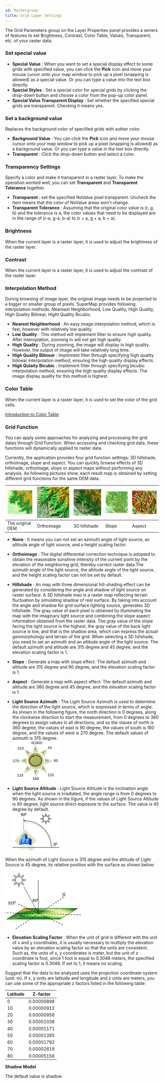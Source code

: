 ```yaml
---
id: Rastergroup
title: Grid Layer Settings
---
```

The Grid Parameters group on the Layer Properties panel provides a seriers of
features to set Brightness, Contrast, Color Table, Values, Transparent, etc.
of your raster data.

### Set special value

* **Special Value** : When you want to set a special display effect to some grids with specified value, you can click the **Pick** icon and move your mouse cursor onto your map window to pick up a pixel (snapping is allowed) as a special value. Or you can type a value into the text box directly.
* **Special Styles** : Set a special color for special grids by clicking the drop-down button and choose a color from the pop-up color panel. 
* **Special Value Transparent Display** : Set whether the specified special grids are transparent. Checking it means yes. 

### Set a background value

Replaces the background color of specified grids with aother color.

* **Background Value** : You can click the **Pick** icon and move your mouse cursor onto your map window to pick up a pixel (snapping is allowed) as a background value. Or you can type a value in the text box directly.
* **Transparent** : Click the drop-down button and select a color.

### Transparency Settings

Specify a color and make it transparent in a raster layer. To make the
operation worked well, you can set **Transparent** and **Transparent
Tolerance** together.

* **Transparent** : set the specified NoValue pixel transparent. Uncheck the item means that the color of NoValue areas won't change.
* **Transparent Tolerance** : Assuming that the original color value is (r, g, b) and the tolerance is a, the color values that need to be displayed are in the range of (r-a, g-a, b-a) to (r + a, g + a, b + a).

### Brightness

When the current layer is a raster layer, it is used to adjust the brightness
of the raster layer.

### Contrast

When the current layer is a raster layer, it is used to adjust the contrast of
the raster layer.

### Interpolation Method

During browsing of image layer, the original image needs to be projected to a
bigger or smaller group of pixels. SuperMap provides following interpolation
methods: Neareast Neighborhood, Low Quality, High Quality, High Quality
Bilinear, Hight Quality Bicubic.

* **Nearest Neighborhood** : An easy image interpolation method, which is fast, however with relatively low quality.
* **Low Quality** : This method will implement filter to ensure high quality. After interoplation, zooming in will not get high quality.
* **High Quality** : During zooming, the image will display in high quality. However, the output of image will take relatively long time.
* **High Quality Bilinear** : Implement filter through specifying high quality bilinear interpolation method, ensuring the high quality display effects.
* **High Qulaity Bicubic** : Implement filter through specifying bicubic interpolation method, ensuring the high quality display effects. The image display quality for this method is highest.

### Color Table

When the current layer is a raster layer, it is used to set the color of the
grid cells.

 [Introduction to Color
Table](ColorTableDia)

### Grid Function

You can apply some approaches for analyzing and processing the grid datas
through Grid Function. When accessing and checking grid data, these functions
will dynamically applied to raster data.

Currently, the application provides four grid function settings: 3D hillshade,
orthoimage, slope and aspect. You can quickly browse effects of 3D hillshade,
orthoimage, slope or aspect maps without performing any analysis. As following
pictures show, each result map is obtained by setting different grid functions
for the same DEM data.

![](img/GridFuntionNone.png) | ![](img/GridFuntionHillshade.png) | ![](img/GridFuntionOrthoImage.png) | ![](img/GridFuntionSlope.png) |![](img/GridFuntionAspect.png)
---|---|---|---|---
The original DEM | Orthoimage | 3D hillshade | Slope | Aspect

* **None** : It means you can not set an azimuth angle of light source, an altitude angle of light source, and a height scaling factor.
* **Orthoimage** : The digital differential correction technique is adopted to obtain the reasonable sunshine intensity of the current point by the elevation of the neighboring grid, thereby correct raster data.The azimuth angle of the light source, the altitude angle of the light source, and the height scaling factor can not be set by default.
* **Hillshade** : An map with three dimensional hill-shading effect can be generated by considering the angle and shadow of light source on raster surface. A 3D hillshade mao is a raster map reflecting terrain fluctuation by simulating shadow of real surface. By taking into account the angle and shadow for grid surface lighting source, generates 3D hillshade. The gray value of each pixel is obtained by illuminating the map with the imaginary light source and combining the slope aspect information obtained from the raster data. The gray value of the slope facing the light source is the highest, the gray value of the back light source is low, and that is the shadow area, which can express the actual geomorphology and terrain of the grid. When selecting a 3D hillshade, you need to set an azimuth and an altitude angle of the light source. The default azimuth and altitude are 315 degree and 45 degree, and the elevation scaling factor is 1. 
* **Slope** : Generate a map with slope effect. The default azimuth and altitude are 315 degree and 90 degree, and the elevation scaling factor is 1.
* **Aspect** : Generate a map with aspect effect. The default azimuth and altitude are 360 degree and 45 degree, and the elevation scaling factor is 1.
* **Light Source Azimuth** : The Light Source Azimuth is used to determine the direction of the light source, which is expressed in terms of angle. As shown in the following figure, the north direction is 0 degrees, along the clockwise direction to start the measurement, from 0 degrees to 360 degrees to assign values in all directions, and so the vlaues of north is 360 degree, the values of east is 90 degree, the values of south is 180 degree, and the values of west is 270 degree. The default values of azimuth is 315 degree.<br/>
![](img/Azimuth.png)

* **Light Source Altitude** : Light Source Altitude is the inclination angle when the light source is irradiated, the angle range is from 0 degrees to 90 degrees. As shown in the figure, if the values of Light Source Altitude is 90 degree, light source direct exposure to the surface. The value is 45 degree by default.<br/>
![](img/AltitudeAngle.png)


When the azimuth of Light Source is 315 degree and the altitude of Light
Source is 45 degree, its relative position with the surface as shown below:

![](img/DefaultHillShad.png)

* **Elevation Scaling Factor** : When the unit of grid is different with the unit of x and y coordinates, it is usually necessary to multiply the elevation value by an elevation scaling factor so that the units are consistent. Such as, the units of x, y coordinates is meter, but the unit of z coordinate is foot, since 1 foot is equal to 0.3048 meters, the specified scaling factor is 0.3048. If set to 1, it means no scaling. 

Suggest that the data to be analyzed uses the projection coordinate system
(unit: m). If x, y units are latitude and longitude and z units are meters,
you can use some of the appropriate z factors listed in the following table:



 **Latitude** | **Z-factor**
 --|--
 0 |0.00000898
10 |0.00000912
20 |0.00000956
30 |0.00001036
40 |0.00001171
50 |0.00001395
60 |0.00001792
70 |0.00002619
80 |0.00005156



**Shadow Model**

The default value is shadow.
